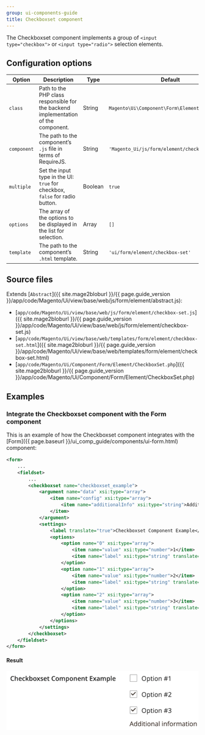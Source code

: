```yaml
---
group: ui-components-guide
title: Checkboxset component
---
```


The Checkboxset component implements a group of `<input type="checkbox">` or `<input type="radio">` selection elements.

## Configuration options

| Option | Description | Type | Default |
| --- | --- | --- | --- |
| `class` | Path to the PHP class responsible for the backend implementation of the component. | String | `Magento\Ui\Component\Form\Element\CheckboxSet` |
| `component` | The path to the component’s `.js` file in terms of RequireJS. | String | `'Magento_Ui/js/form/element/checkbox-set'` |
| `multiple` | Set the input type in the UI: `true` for checkbox, `false` for radio button. | Boolean | `true` |
| `options` | The array of the options to be displayed in the list for selection. | Array | `[]` |
| `template` | The path to the component’s `.html` template. | String | `'ui/form/element/checkbox-set'` |

## Source files

Extends [`Abstract`]({{ site.mage2bloburl }}/{{ page.guide_version }}/app/code/Magento/Ui/view/base/web/js/form/element/abstract.js):

-  [`app/code/Magento/Ui/view/base/web/js/form/element/checkbox-set.js`]({{ site.mage2bloburl }}/{{ page.guide_version }}/app/code/Magento/Ui/view/base/web/js/form/element/checkbox-set.js)
-  [`app/code/Magento/Ui/view/base/web/templates/form/element/checkbox-set.html`]({{ site.mage2bloburl }}/{{ page.guide_version }}/app/code/Magento/Ui/view/base/web/templates/form/element/checkbox-set.html)
-  [`app/code/Magento/Ui/Component/Form/Element/CheckboxSet.php`]({{ site.mage2bloburl }}/{{ page.guide_version }}/app/code/Magento/Ui/Component/Form/Element/CheckboxSet.php)

## Examples

### Integrate the Checkboxset component with the Form component

This is an example of how the Checkboxset component integrates with the [Form]({{ page.baseurl }}/ui_comp_guide/components/ui-form.html) component:

```xml
<form>
    ...
    <fieldset>
        ...
        <checkboxset name="checkboxset_example">
            <argument name="data" xsi:type="array">
                <item name="config" xsi:type="array">
                    <item name="additionalInfo" xsi:type="string">Additional information</item>
                </item>
            </argument>
            <settings>
                <label translate="true">Checkboxset Component Example</label>
                <options>
                    <option name="0" xsi:type="array">
                        <item name="value" xsi:type="number">1</item>
                        <item name="label" xsi:type="string" translate="true">Option #1</item>
                    </option>
                    <option name="1" xsi:type="array">
                        <item name="value" xsi:type="number">2</item>
                        <item name="label" xsi:type="string" translate="true">Option #2</item>
                    </option>
                    <option name="2" xsi:type="array">
                        <item name="value" xsi:type="number">3</item>
                        <item name="label" xsi:type="string" translate="true">Option #3</item>
                    </option>
                </options>
            </settings>
        </checkboxset>
    </fieldset>
</form>
```

#### Result

![Checkboxset Component Example](../_images/ui-components/ui-checkboxset-result.png)
